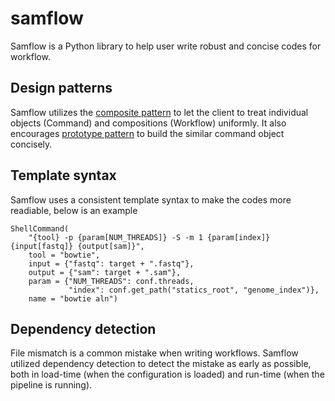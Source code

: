 # samflow 

Samflow is a Python library to help user write robust and concise codes for workflow.

## Design patterns

Samflow utilizes the [composite pattern](https://www.wikiwand.com/en/Composite_pattern) to let the client to 
treat individual objects (Command) and compositions (Workflow) uniformly. It also encourages 
[prototype pattern](https://www.wikiwand.com/en/Prototype_pattern) to build the similar command object concisely.

## Template syntax

Samflow uses a consistent template syntax to make the codes more readiable, below is an example

```
ShellCommand(
    "{tool} -p {param[NUM_THREADS]} -S -m 1 {param[index]} {input[fastq]} {output[sam]}",
    tool = "bowtie",
    input = {"fastq": target + ".fastq"},
    output = {"sam": target + ".sam"},
    param = {"NUM_THREADS": conf.threads,
             "index": conf.get_path("statics_root", "genome_index")},
    name = "bowtie aln")
```

## Dependency detection

File mismatch is a common mistake when writing workflows. 
Samflow utilized dependency detection to detect the mistake as early as possible, 
both in load-time (when the configuration is loaded) and run-time (when the pipeline is running).





